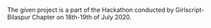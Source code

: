 The given project is a part of the Hackathon conducted by Girlscript-Bilaspur Chapter on 18th-19th of July 2020.

